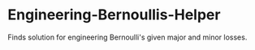 # Engineering-Bernoullis-Helper
Finds solution for engineering Bernoulli's given major and minor losses.
